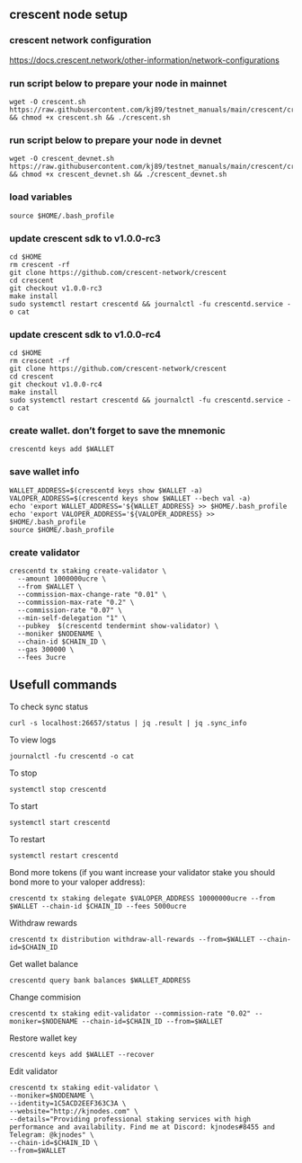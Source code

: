 ## crescent node setup

### crescent network configuration
https://docs.crescent.network/other-information/network-configurations

### run script below to prepare your node in mainnet
```
wget -O crescent.sh https://raw.githubusercontent.com/kj89/testnet_manuals/main/crescent/crescent.sh && chmod +x crescent.sh && ./crescent.sh
```

### run script below to prepare your node in devnet
```
wget -O crescent_devnet.sh https://raw.githubusercontent.com/kj89/testnet_manuals/main/crescent/crescent_devnet.sh && chmod +x crescent_devnet.sh && ./crescent_devnet.sh
```

### load variables
```
source $HOME/.bash_profile
```

### update crescent sdk to v1.0.0-rc3
```
cd $HOME
rm crescent -rf
git clone https://github.com/crescent-network/crescent
cd crescent 
git checkout v1.0.0-rc3
make install
sudo systemctl restart crescentd && journalctl -fu crescentd.service -o cat
```

### update crescent sdk to v1.0.0-rc4
```
cd $HOME
rm crescent -rf
git clone https://github.com/crescent-network/crescent
cd crescent 
git checkout v1.0.0-rc4
make install
sudo systemctl restart crescentd && journalctl -fu crescentd.service -o cat
```

### create wallet. don’t forget to save the mnemonic
```
crescentd keys add $WALLET
```

### save wallet info
```
WALLET_ADDRESS=$(crescentd keys show $WALLET -a)
VALOPER_ADDRESS=$(crescentd keys show $WALLET --bech val -a)
echo 'export WALLET_ADDRESS='${WALLET_ADDRESS} >> $HOME/.bash_profile
echo 'export VALOPER_ADDRESS='${VALOPER_ADDRESS} >> $HOME/.bash_profile
source $HOME/.bash_profile
```

### create validator
```
crescentd tx staking create-validator \
  --amount 1000000ucre \
  --from $WALLET \
  --commission-max-change-rate "0.01" \
  --commission-max-rate "0.2" \
  --commission-rate "0.07" \
  --min-self-delegation "1" \
  --pubkey  $(crescentd tendermint show-validator) \
  --moniker $NODENAME \
  --chain-id $CHAIN_ID \
  --gas 300000 \
  --fees 3ucre
```

## Usefull commands
To check sync status
```
curl -s localhost:26657/status | jq .result | jq .sync_info
```

To view logs
```
journalctl -fu crescentd -o cat
```

To stop
```
systemctl stop crescentd
```

To start
```
systemctl start crescentd
```

To restart
```
systemctl restart crescentd
```

Bond more tokens (if you want increase your validator stake you should bond more to your valoper address):
```
crescentd tx staking delegate $VALOPER_ADDRESS 10000000ucre --from $WALLET --chain-id $CHAIN_ID --fees 5000ucre
```

Withdraw rewards
```
crescentd tx distribution withdraw-all-rewards --from=$WALLET --chain-id=$CHAIN_ID
```

Get wallet balance
```
crescentd query bank balances $WALLET_ADDRESS
```

Change commision
```
crescentd tx staking edit-validator --commission-rate "0.02" --moniker=$NODENAME --chain-id=$CHAIN_ID --from=$WALLET
```

Restore wallet key
```
crescentd keys add $WALLET --recover
```

Edit validator
```
crescentd tx staking edit-validator \
--moniker=$NODENAME \
--identity=1C5ACD2EEF363C3A \
--website="http://kjnodes.com" \
--details="Providing professional staking services with high performance and availability. Find me at Discord: kjnodes#8455 and Telegram: @kjnodes" \
--chain-id=$CHAIN_ID \
--from=$WALLET
```
